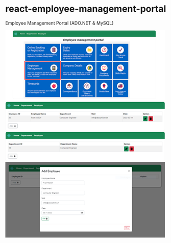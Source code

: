 # react-employee-management-portal
Employee Management Portal (ADO.NET &amp; MySQL)





  <img src="https://raw.githubusercontent.com/aksoy-dev/react-employee-management-portal/main/bassic-employee-management-portal/source/img/1.png" width="500" />
  <img src="https://raw.githubusercontent.com/aksoy-dev/react-employee-management-portal/main/bassic-employee-management-portal/source/img/2.png" width="500" /> 
  <img src="https://raw.githubusercontent.com/aksoy-dev/react-employee-management-portal/main/bassic-employee-management-portal/source/img/3.png" width="500" />
  <img src="https://github.com/aksoy-dev/react-employee-management-portal/blob/main/bassic-employee-management-portal/source/img/4.PNG?raw=true" width="500" /> 
 


